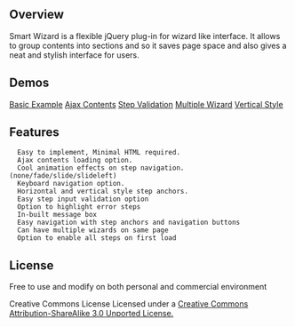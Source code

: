 Overview
--------
Smart Wizard is a flexible jQuery plug-in for wizard like interface. 
It allows to group contents into sections and so it saves page space and also gives a neat and stylish interface for users.

Demos
-----
[Basic Example](http://techlaboratory.net/labs/SmartWizard2/index.htm)
[Ajax Contents](http://techlaboratory.net/labs/SmartWizard2/smartwizard2-ajax.htm)
[Step Validation](http://techlaboratory.net/labs/SmartWizard2/smartwizard2-validation.php)
[Multiple Wizard](http://techlaboratory.net/labs/SmartWizard2/smartwizard2-multiple.htm)
[Vertical Style](http://techlaboratory.net/labs/SmartWizard2/smartwizard2-vertical.htm) 

Features
--------
      Easy to implement, Minimal HTML required.
      Ajax contents loading option.
      Cool animation effects on step navigation. (none/fade/slide/slideleft)
      Keyboard navigation option.
      Horizontal and vertical style step anchors.
      Easy step input validation option
      Option to highlight error steps
      In-built message box
      Easy navigation with step anchors and navigation buttons
      Can have multiple wizards on same page
      Option to enable all steps on first load

License
-------
Free to use and modify on both personal and commercial environment

Creative Commons License
Licensed under a [Creative Commons Attribution-ShareAlike 3.0 Unported License.](http://creativecommons.org/licenses/by-sa/3.0/)
 